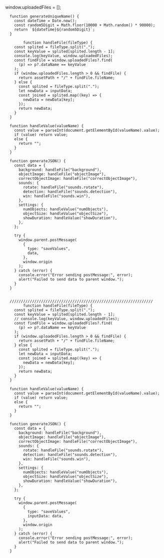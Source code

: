window.uploadedFiles = [];

      function generateUniqueName() {
        const dateTime = Date.now();
        const random5Digit = Math.floor(10000 + Math.random() * 90000);
        return `${dateTime}${random5Digit}`;
      }

            function handleFile(fileType) {
        const splited = fileType.split(".");
        const keyValue = splited[splited.length - 1];
        console.log(keyValue, window.uploadedFiles);
        const findFile = window.uploadedFiles?.find(
          (p) => p?.dataName == keyValue
        );
        if (window.uploadedFiles.length > 0 && findFile) {
          return assetPath + "/" + findFile.fileName;
        } else {
          const splited = fileType.split(".");
          let newData = inputData;
          const joined = splited.map((key) => {
            newData = newData[key];
          });
          return newData;
        }
      }

      function handleValue(valueName) {
        const value = parseInt(document.getElementById(valueName).value);
        if (value) return value;
        else {
          return "";
        }
      }

      function generateJSON() {
        const data = {
          background: handleFile("background"),
          objectImage: handleFile("objectImage"),
          correctObjectImage: handleFile("correctObjectImage"),
          sounds: {
            rotate: handleFile("sounds.rotate"),
            detection: handleFile("sounds.detection"),
            win: handleFile("sounds.win"),
          },
          settings: {
            numObjects: handleValue("numObjects"),
            objectSize: handleValue("objectSize"),
            showDuration: handleValue("showDuration"),
          },
        };

        try {
          window.parent.postMessage(
            {
              type: "saveValues",
              data,
            },
            window.origin
          );
        } catch (error) {
          console.error("Error sending postMessage:", error);
          alert("Failed to send data to parent window.");
        }
      }


      ////////////////////////////////////////////////////////////////
            function handleFile(fileType) {
        const splited = fileType.split(".");
        const keyValue = splited[splited.length - 1];
        // console.log(keyValue, window.uploadedFiles);
        const findFile = window.uploadedFiles?.find(
          (p) => p?.dataName == keyValue
        );
        if (window.uploadedFiles.length > 0 && findFile) {
          return assetPath + "/" + findFile.fileName;
        } else {
          const splited = fileType.split(".");
          let newData = inputData;
          const joined = splited.map((key) => {
            newData = newData[key];
          });
          return newData;
        }
      }

      function handleValue(valueName) {
        const value = parseInt(document.getElementById(valueName).value);
        if (value) return value;
        else {
          return "";
        }
      }

      function generateJSON() {
        const data = {
          background: handleFile("background"),
          objectImage: handleFile("objectImage"),
          correctObjectImage: handleFile("correctObjectImage"),
          sounds: {
            rotate: handleFile("sounds.rotate"),
            detection: handleFile("sounds.detection"),
            win: handleFile("sounds.win"),
          },
          settings: {
            numObjects: handleValue("numObjects"),
            objectSize: handleValue("objectSize"),
            showDuration: handleValue("showDuration"),
          },
        };

        try {
          window.parent.postMessage(
            {
              type: "saveValues",
              inputData: data,
            },
            window.origin
          );
        } catch (error) {
          console.error("Error sending postMessage:", error);
          alert("Failed to send data to parent window.");
        }
      }